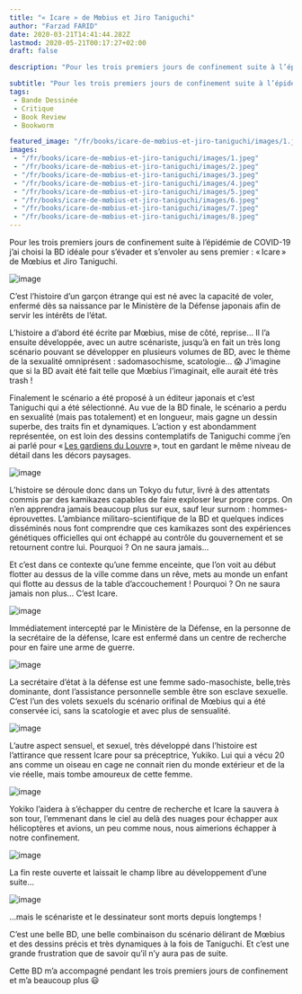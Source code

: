 ```yaml
---
title: "« Icare » de Mœbius et Jiro Taniguchi"
author: "Farzad FARID"
date: 2020-03-21T14:41:44.282Z
lastmod: 2020-05-21T00:17:27+02:00
draft: false

description: "Pour les trois premiers jours de confinement suite à l’épidémie de COVID-19 j’ai choisi la BD idéale pour s’évader et s’envoler au sens premier : « Icare » de Mœbius et Jiro Taniguchi."

subtitle: "Pour les trois premiers jours de confinement suite à l’épidémie de COVID-19 j’ai choisi la BD idéale pour s’évader et s’envoler au sens…"
tags:
 - Bande Dessinée
 - Critique
 - Book Review
 - Bookworm

featured_image: "/fr/books/icare-de-mœbius-et-jiro-taniguchi/images/1.jpeg" 
images:
 - "/fr/books/icare-de-mœbius-et-jiro-taniguchi/images/1.jpeg"
 - "/fr/books/icare-de-mœbius-et-jiro-taniguchi/images/2.jpeg"
 - "/fr/books/icare-de-mœbius-et-jiro-taniguchi/images/3.jpeg"
 - "/fr/books/icare-de-mœbius-et-jiro-taniguchi/images/4.jpeg"
 - "/fr/books/icare-de-mœbius-et-jiro-taniguchi/images/5.jpeg"
 - "/fr/books/icare-de-mœbius-et-jiro-taniguchi/images/6.jpeg"
 - "/fr/books/icare-de-mœbius-et-jiro-taniguchi/images/7.jpeg"
 - "/fr/books/icare-de-mœbius-et-jiro-taniguchi/images/8.jpeg"
---
```


Pour les trois premiers jours de confinement suite à l’épidémie de COVID-19 j’ai choisi la BD idéale pour s’évader et s’envoler au sens premier : « Icare » de Mœbius et Jiro Taniguchi.




![image](images/1.jpeg#layoutTextWidth)



C’est l’histoire d’un garçon étrange qui est né avec la capacité de voler, enfermé dès sa naissance par le Ministère de la Défense japonais afin de servir les intérêts de l’état.

L’histoire a d’abord été écrite par Mœbius, mise de côté, reprise… Il l’a ensuite développée, avec un autre scénariste, jusqu’à en fait un très long scénario pouvant se développer en plusieurs volumes de BD, avec le thème de la sexualité omniprésent : sadomasochisme, scatologie… 😱 J’imagine que si la BD avait été fait telle que Mœbius l’imaginait, elle aurait été très trash !

Finalement le scénario a été proposé à un éditeur japonais et c’est Taniguchi qui a été sélectionné. Au vue de la BD finale, le scénario a perdu en sexualité (mais pas totalement) et en longueur, mais gagne un dessin superbe, des traits fin et dynamiques. L’action y est abondamment représentée, on est loin des dessins contemplatifs de Taniguchi comme j’en ai parlé pour « [Les gardiens du Louvre](https://link.medium.com/3UWiqsYn24) », tout en gardant le même niveau de détail dans les décors paysages.




![image](images/2.jpeg#layoutTextWidth)



L’histoire se déroule donc dans un Tokyo du futur, livré à des attentats commis par des kamikazes capables de faire exploser leur propre corps. On n’en apprendra jamais beaucoup plus sur eux, sauf leur surnom : hommes-éprouvettes. L’ambiance militaro-scientifique de la BD et quelques indices disséminés nous font comprendre que ces kamikazes sont des expériences génétiques officielles qui ont échappé au contrôle du gouvernement et se retournent contre lui. Pourquoi ? On ne saura jamais…

Et c’est dans ce contexte qu’une femme enceinte, que l’on voit au début flotter au dessus de la ville comme dans un rêve, mets au monde un enfant qui flotte au dessus de la table d’accouchement ! Pourquoi ? On ne saura jamais non plus… C’est Icare.




![image](images/3.jpeg#layoutTextWidth)



Immédiatement intercepté par le Ministère de la Défense, en la personne de la secrétaire de la défense, Icare est enfermé dans un centre de recherche pour en faire une arme de guerre.




![image](images/4.jpeg#layoutTextWidth)



La secrétaire d’état à la défense est une femme sado-masochiste, belle,très dominante, dont l’assistance personnelle semble être son esclave sexuelle. C’est l’un des volets sexuels du scénario orifinal de Mœbius qui a été conservée ici, sans la scatologie et avec plus de sensualité.




![image](images/5.jpeg#layoutTextWidth)



L’autre aspect sensuel, et sexuel, très développé dans l’histoire est l’attirance que ressent Icare pour sa préceptrice, Yukiko. Lui qui a vécu 20 ans comme un oiseau en cage ne connait rien du monde extérieur et de la vie réelle, mais tombe amoureux de cette femme.




![image](images/6.jpeg#layoutTextWidth)



Yokiko l’aidera à s’échapper du centre de recherche et Icare la sauvera à son tour, l’emmenant dans le ciel au delà des nuages pour échapper aux hélicoptères et avions, un peu comme nous, nous aimerions échapper à notre confinement.




![image](images/7.jpeg#layoutTextWidth)



La fin reste ouverte et laissait le champ libre au développement d’une suite…




![image](images/8.jpeg#layoutTextWidth)



…mais le scénariste et le dessinateur sont morts depuis longtemps !

C’est une belle BD, une belle combinaison du scénario délirant de Mœbius et des dessins précis et très dynamiques à la fois de Taniguchi. Et c’est une grande frustration que de savoir qu’il n’y aura pas de suite.

Cette BD m’a accompagné pendant les trois premiers jours de confinement et m’a beaucoup plus 😃
